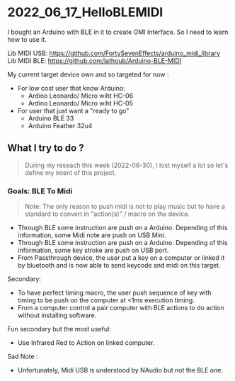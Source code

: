 # 2022_06_17_HelloBLEMIDI
I bought an Arduino with BLE in it to create OMI interface. So I need to learn how to use it.


Lib MIDI USB: https://github.com/FortySevenEffects/arduino_midi_library  
Lib MIDI BLE: https://github.com/lathoub/Arduino-BLE-MIDI  

My current target device own and so targeted for now :  
- For low cost user that know Arduino:
  - Ardino Leonardo/ Micro wiht HC-06
  - Ardino Leonardo/ Micro wiht HC-05
- For user that just want a "ready to go"
  - Arduino BLE 33
  - Arduino Feather 32u4


## What I try to do ?

> During my reseach this week (2022-06-30), I lost myself a  lot so let's define my intent of this project.

### Goals: BLE To Midi

> Note: The only reason to push midi is not to play music but to have a standard to convert in "action(s)" / macro on the device.

- Through BLE some instruction are push on a Arduino. Depending of this information, some Midi note are push on USB Mini.
- Through BLE some instruction are push on a Arduino. Depending of this information, some key stroke are push on USB port.
- From Passthrough device, the user put a key on a computer or linked it by bluetooth and is now able to send keycode and midi on this target.

Secondary:
- To have perfect timing macro, the user push sequence of key with timing to be push on the computer at <1ms execution timing.
- From a computer control a pair computer with BLE actions to do action without installing software.

Fun secondary but the most useful:
- Use Infrared Red to Action on linked computer.


Sad Note :
- Unfortunately, Midi USB is understood by NAudio but not the BLE one.



